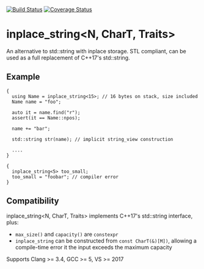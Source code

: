 [![Build Status](https://travis-ci.org/david-grs/inplace_string.svg?branch=master)](https://travis-ci.org/david-grs/inplace_string)
[![Coverage Status](https://coveralls.io/repos/github/david-grs/inplace_string/badge.svg?branch=master)](https://coveralls.io/github/david-grs/inplace_string?branch=master)

inplace_string<N, CharT, Traits>
================================
An alternative to std::string with inplace storage. STL compliant, can be used as a full replacement of C++17's std::string.


Example
-------
```
{
  using Name = inplace_string<15>; // 16 bytes on stack, size included
  Name name = "foo"; 

  auto it = name.find("r");
  assert(it == Name::npos);

  name += "bar";
  
  std::string str(name); // implicit string_view construction

  ....
}

{
  inplace_string<5> too_small;
  too_small = "foobar"; // compiler error
}
```



Compatibility
-------------
inplace_string<N, CharT, Traits> implements C++17's std::string interface, plus:
  * `max_size()` and `capacity()` are `constexpr`
  * `inplace_string` can be constructed from `const CharT(&)[M])`, allowing a compile-time error it the input exceeds the maximum capacity

Supports Clang >= 3.4, GCC >= 5, VS >= 2017
